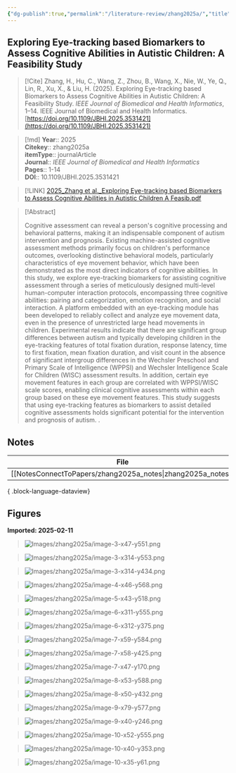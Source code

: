 ```yaml
---
{"dg-publish":true,"permalink":"/literature-review/zhang2025a/","title":"Exploring Eye-tracking based Biomarkers to Assess Cognitive Abilities in Autistic Children A Feasibility Study","tags":["Autism","human-computer","interaction","eye","tracking","Gaze","tracking","Emotion","recognition","Visualization","Games","Protocols","Cognition","Biomarkers","autism","spectrum","disorder","Bioinformatics","cognitive","assessment","Magnetic","heads","obsidian","EyeTracking"]}
---
```



## Exploring Eye-tracking based Biomarkers to Assess Cognitive Abilities in Autistic Children: A Feasibility Study

> [!Cite]
> Zhang, H., Hu, C., Wang, Z., Zhou, B., Wang, X., Nie, W., Ye, Q., Lin, R., Xu, X., & Liu, H. (2025). Exploring Eye-tracking based Biomarkers to Assess Cognitive Abilities in Autistic Children: A Feasibility Study. _IEEE Journal of Biomedical and Health Informatics_, 1–14. IEEE Journal of Biomedical and Health Informatics. [https://doi.org/10.1109/JBHI.2025.3531421](https://doi.org/10.1109/JBHI.2025.3531421)


>[!md]
> **Year**:: 2025   
> **Citekey**:: zhang2025a  
> **itemType**:: journalArticle  
> **Journal**:: *IEEE Journal of Biomedical and Health Informatics*   
> **Pages**:: 1-14  
> **DOI**:: 10.1109/JBHI.2025.3531421    

> [!LINK] 
> [2025_Zhang et al._Exploring Eye-tracking based Biomarkers to Assess Cognitive Abilities in Autistic Children A Feasib.pdf](zotero://select/library/items/SZHEFNEU)

> [!Abstract]
>
> Cognitive assessment can reveal a person's cognitive processing and behavioral patterns, making it an indispensable component of autism intervention and prognosis. Existing machine-assisted cognitive assessment methods primarily focus on children's performance outcomes, overlooking distinctive behavioral models, particularly characteristics of eye movement behavior, which have been demonstrated as the most direct indicators of cognitive abilities. In this study, we explore eye-tracking biomarkers for assisting cognitive assessment through a series of meticulously designed multi-level human-computer interaction protocols, encompassing three cognitive abilities: pairing and categorization, emotion recognition, and social interaction. A platform embedded with an eye-tracking module has been developed to reliably collect and analyze eye movement data, even in the presence of unrestricted large head movements in children. Experimental results indicate that there are significant group differences between autism and typically developing children in the eye-tracking features of total fixation duration, response latency, time to first fixation, mean fixation duration, and visit count in the absence of significant intergroup differences in the Wechsler Preschool and Primary Scale of Intelligence (WPPSI) and Wechsler Intelligence Scale for Children (WISC) assessment results. In addition, certain eye movement features in each group are correlated with WPPSI/WISC scale scores, enabling clinical cognitive assessments within each group based on these eye movement features. This study suggests that using eye-tracking features as biomarkers to assist detailed cognitive assessments holds significant potential for the intervention and prognosis of autism.
>.
> 


## Notes

| File                                                           | file.name        |
| -------------------------------------------------------------- | ---------------- |
| [[NotesConnectToPapers/zhang2025a_notes\|zhang2025a_notes]] | zhang2025a_notes |

{ .block-language-dataview}


## Figures

**Imported: 2025-02-11**

> ![Images/zhang2025a/image-3-x47-y551.png](/img/user/Images/zhang2025a/image-3-x47-y551.png)

> ![Images/zhang2025a/image-3-x314-y553.png](/img/user/Images/zhang2025a/image-3-x314-y553.png)

> ![Images/zhang2025a/image-3-x314-y434.png](/img/user/Images/zhang2025a/image-3-x314-y434.png)

> ![Images/zhang2025a/image-4-x46-y568.png](/img/user/Images/zhang2025a/image-4-x46-y568.png)

> ![Images/zhang2025a/image-5-x43-y518.png](/img/user/Images/zhang2025a/image-5-x43-y518.png)

> ![Images/zhang2025a/image-6-x311-y555.png](/img/user/Images/zhang2025a/image-6-x311-y555.png)

> ![Images/zhang2025a/image-6-x312-y375.png](/img/user/Images/zhang2025a/image-6-x312-y375.png)

> ![Images/zhang2025a/image-7-x59-y584.png](/img/user/Images/zhang2025a/image-7-x59-y584.png)

> ![Images/zhang2025a/image-7-x58-y425.png](/img/user/Images/zhang2025a/image-7-x58-y425.png)

> ![Images/zhang2025a/image-7-x47-y170.png](/img/user/Images/zhang2025a/image-7-x47-y170.png)

> ![Images/zhang2025a/image-8-x53-y588.png](/img/user/Images/zhang2025a/image-8-x53-y588.png)

> ![Images/zhang2025a/image-8-x50-y432.png](/img/user/Images/zhang2025a/image-8-x50-y432.png)

> ![Images/zhang2025a/image-9-x79-y577.png](/img/user/Images/zhang2025a/image-9-x79-y577.png)

> ![Images/zhang2025a/image-9-x40-y246.png](/img/user/Images/zhang2025a/image-9-x40-y246.png)

> ![Images/zhang2025a/image-10-x52-y555.png](/img/user/Images/zhang2025a/image-10-x52-y555.png)

> ![Images/zhang2025a/image-10-x40-y353.png](/img/user/Images/zhang2025a/image-10-x40-y353.png)

> ![Images/zhang2025a/image-10-x35-y61.png](/img/user/Images/zhang2025a/image-10-x35-y61.png)